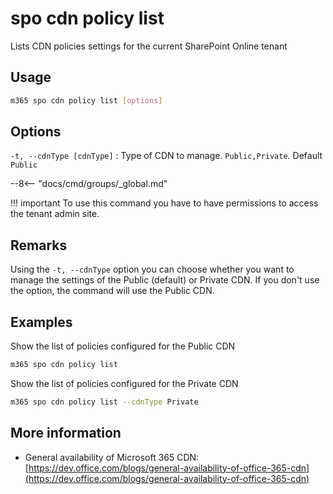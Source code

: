 # spo cdn policy list

Lists CDN policies settings for the current SharePoint Online tenant

## Usage

```sh
m365 spo cdn policy list [options]
```

## Options

`-t, --cdnType [cdnType]`
: Type of CDN to manage. `Public,Private`. Default `Public`

--8<-- "docs/cmd/groups/_global.md"

!!! important
    To use this command you have to have permissions to access the tenant admin site.

## Remarks

Using the `-t, --cdnType` option you can choose whether you want to manage the settings of the Public (default) or Private CDN. If you don't use the option, the command will use the Public CDN.

## Examples

Show the list of policies configured for the Public CDN

```sh
m365 spo cdn policy list
```

Show the list of policies configured for the Private CDN

```sh
m365 spo cdn policy list --cdnType Private
```

## More information

- General availability of Microsoft 365 CDN: [https://dev.office.com/blogs/general-availability-of-office-365-cdn](https://dev.office.com/blogs/general-availability-of-office-365-cdn)
